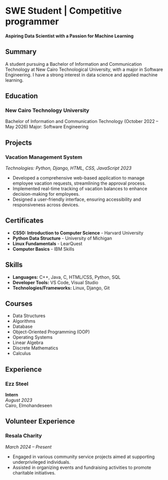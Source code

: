 # SWE Student | Competitive programmer
#### Aspiring Data Scientist with a Passion for Machine Learning

## Summary
A student pursuing a Bachelor of Information and Communication Technology at New Cairo Technological University, with a major in Software Engineering. I have a strong interest in data science and applied machine learning.

## Education

### New Cairo Technology University  
Bachelor of Information and Communication Technology (October 2022 – May 2026)
Major: Software Engineering


## Projects

### Vacation Management System  
*Technologies: Python, Django, HTML, CSS, JavaScript*  *2023*  
- Developed a comprehensive web-based application to manage employee vacation requests, streamlining the approval process.
- Implemented real-time tracking of vacation balances to enhance decision-making for employees.
- Designed a user-friendly interface, ensuring accessibility and responsiveness across devices.

## Certificates

- **CS50: Introduction to Computer Science** - Harvard University
- **Python Data Structure** - University of Michigan
- **Linux Fundamentals** - LearQuest
- **Computer Basics** - IBM Skills

## Skills

- **Languages:** C++, Java, C, HTML/CSS, Python, SQL
- **Developer Tools:** VS Code, Visual Studio
- **Technologies/Frameworks:** Linux, Django, Git

## Courses

- Data Structures
- Algorithms
- Database
- Object-Oriented Programming (OOP)
- Operating Systems
- Linear Algebra
- Discrete Mathematics
- Calculus

## Experience

### Ezz Steel  
**Intern**  
*August 2023*  
Cairo, Elmohandeseen

## Volunteer Experience

### Resala Charity
*March 2024 – Present*
- Engaged in various community service projects aimed at supporting underprivileged individuals.
- Assisted in organizing events and fundraising activities to promote charitable initiatives.
